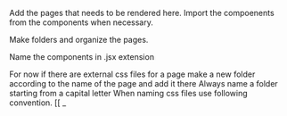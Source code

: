 Add the pages that needs to be rendered here. Import the compoenents from the components when necessary.

Make folders and organize the pages.

Name the components in .jsx extension

For now if there are external css files for a page make a new folder according to the name of the page and add it there
Always name a folder starting from a capital letter
When naming css files use following convention. [[ <name-of-the-page>_<style>.css ]]

|-pages
    |-Login
        |-Login.js
        |-Login_style.css
